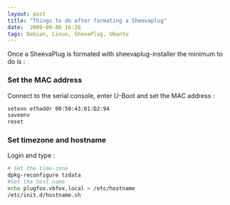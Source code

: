 ```yaml
---
layout: post
title: "Things to do after formating a Sheevaplug"
date:  2009-09-06 16:28
tags: Debian, Linux, ShevaPlug, Ubuntu
---
```

Once a SheevaPlug is formated with sheevaplug-installer the minimum to do is :

### Set the MAC address

Connect to the serial console, enter U-Boot and set the MAC address :

```sh
setevn ethaddr 00:50:43:01:D2:94
saveenv
reset
```

### Set timezone and hostname

Login and type :

```sh
# Set the time-zone
dpkg-reconfigure tzdata
#Set the host name
echo plugfox.vbfox.local > /etc/hostname
/etc/init.d/hostname.sh
```
